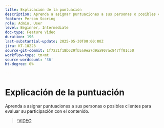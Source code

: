 ```yaml
---
title: Explicación de la puntuación
description: Aprenda a asignar puntuaciones a sus personas o posibles clientes para evaluar su participación con el contenido.
feature: Person Scoring
role: Admin, User
level: Beginner, Intermediate
doc-type: Feature Video
duration: 196
last-substantial-update: 2025-05-30T00:00:00Z
jira: KT-18223
source-git-commit: 1f7221f18b629fb5a9ea7d9aa907ac847ff01c50
workflow-type: tm+mt
source-wordcount: '36'
ht-degree: 0%

---
```



# Explicación de la puntuación

Aprenda a asignar puntuaciones a sus personas o posibles clientes para evaluar su participación con el contenido.

>[!VIDEO](https://video.tv.adobe.com/v/3463239/?learn=on&enablevpops&captions=spa)
